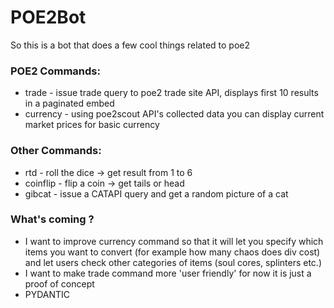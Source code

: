 # POE2Bot
So this is a bot that does a few cool things related to poe2

### POE2 Commands:
- trade - issue trade query to poe2 trade site API, displays first 10 results in a paginated embed
- currency - using poe2scout API's collected data you can display current market prices for basic currency

### Other Commands:
- rtd - roll the dice -> get result from 1 to 6
- coinflip - flip a coin -> get tails or head
- gibcat - issue a CATAPI query and get a random picture of a cat

### What's coming ?
- I want to improve currency command so that it will let you specify which items you want to convert (for example how many chaos does div cost)
and let users check other categories of items (soul cores, splinters etc.)
- I want to make trade command more 'user friendly' for now it is just a proof of concept
- PYDANTIC
